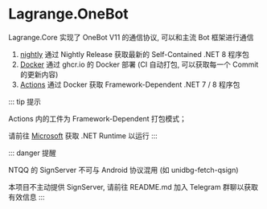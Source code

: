 # Lagrange.OneBot

Lagrange.Core 实现了 OneBot V11 的通信协议, 可以和主流 Bot 框架进行通信

1. [nightly](https://github.com/LagrangeDev/Lagrange.Core/releases/tag/nightly) 通过 Nightly Release 获取最新的 Self-Contained .NET 8 程序包
2. [Docker](https://github.com/LagrangeDev/Lagrange.Core/pkgs/container/lagrange.onebot) 通过 ghcr.io 的 Docker 部署 (CI 自动打包, 可以获取每一个 Commit 的更新内容)
3. [Actions](https://github.com/LagrangeDev/Lagrange.Core/actions) 通过 Docker 获取 Framework-Dependent .NET 7 / 8 程序包

::: tip 提示

Actions 内的工件为 Framework-Dependent 打包模式；

请前往 [Microsoft](https://dotnet.microsoft.com/zh-cn/download) 获取 .NET Runtime 以运行
:::

::: danger 提醒

NTQQ 的 SignServer 不可与 Android 协议混用 (如 unidbg-fetch-qsign)

本项目不主动提供 SignServer, 请前往 README.md 加入 Telegram 群聊以获取有效信息
:::
